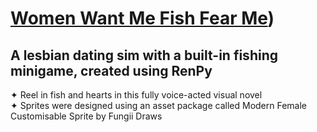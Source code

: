 # [Women Want Me Fish Fear Me](https://daniyells.itch.io/women-want-me-fish-fear-me))
## A lesbian dating sim with a built-in fishing minigame, created using RenPy
✦ Reel in fish and hearts in this fully voice-acted visual novel
<br> ✦ Sprites were designed using an asset package called Modern Female Customisable Sprite by Fungii Draws
